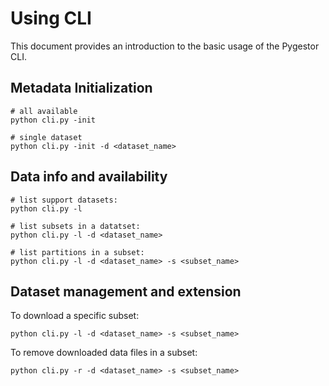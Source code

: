 # Using CLI
This document provides an introduction to the basic usage of the Pygestor CLI.

## Metadata Initialization
```
# all available
python cli.py -init

# single dataset
python cli.py -init -d <dataset_name>
```

## Data info and availability
```
# list support datasets: 
python cli.py -l

# list subsets in a datatset:
python cli.py -l -d <dataset_name>

# list partitions in a subset:
python cli.py -l -d <dataset_name> -s <subset_name>
```

## Dataset management and extension
To download a specific subset:
```
python cli.py -l -d <dataset_name> -s <subset_name>
```
To remove downloaded data files in a subset:
```
python cli.py -r -d <dataset_name> -s <subset_name>
```